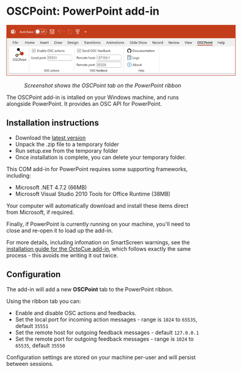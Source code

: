 # OSCPoint: PowerPoint add-in

<div align="center">
<img src="./assets/ribbon.png" style="max-width: 600px">

_Screenshot shows the OSCPoint tab on the PowerPoint ribbon_
</div>
The OSCPoint add-in is intalled on your Windows machine, and runs alongside PowerPoint. It provides an OSC API for PowerPoint.

## Installation instructions
- Download the [latest version](https://github.com/phuvf/oscpoint/releases)
- Unpack the .zip file to a temporary folder
- Run setup.exe from the temporary folder
- Once installation is complete, you can delete your temporary folder.

This COM add-in for PowerPoint requires some supporting frameworks, including:

- Microsoft .NET 4.7.2 (66MB)
- Microsoft Visual Studio 2010 Tools for Office Runtime (38MB)

Your computer will automatically download and install these items direct from Microsoft, if required.

Finally, if PowerPoint is currently running on your machine, you'll need to close and re-open it to load up the add-in.

For more details, including infomation on SmartScreen warnings, see the [installation guide for the OctoCue add-in](https://support.octocue.com/docs/add-in/add-in_installation), which follows exactly the same process - this avoids me writing it out twice.

## Configuration
The add-in will add a new **OSCPoint** tab to the PowerPoint ribbon.


Using the ribbon tab you can:

- Enable and disable OSC actions and feedbacks.
- Set the local port for incoming action messages - range is `1024` to `65535`, default `35551`
- Set the remote host for outgoing feedback messages - default `127.0.0.1`
- Set the remote port for outgoing feedback messages - range is `1024` to `65535`, default `35550`

Configuration settings are stored on your machine per-user and will persist between sessions.